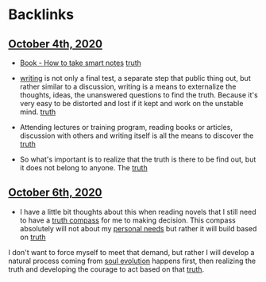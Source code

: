
# Backlinks
## [October 4th, 2020](<October 4th, 2020.md>)
- [Book - How to take smart notes](<Book - How to take smart notes.md>) [truth](<truth.md>)

- [writing](<writing.md>) is not only a final test, a separate step that public thing out, but rather similar to a discussion, writing is a means to externalize the thoughts, ideas, the unanswered questions to find the truth. Because it's very easy to be distorted and lost if it kept and work on the unstable mind. [truth](<truth.md>)

- Attending lectures or training program, reading books or articles, discussion with others and writing itself is all the means to discover the [truth](<truth.md>)

- So what's important is to realize that the truth is there to be find out, but it does not belong to anyone. The [truth](<truth.md>)

## [October 6th, 2020](<October 6th, 2020.md>)
- I have a little bit thoughts about this when reading novels that I still need to have a [truth compass](<truth compass.md>) for me to making decision. This compass absolutely will not about my [personal needs](<personal needs.md>) but rather it will build based on [truth](<truth.md>)

I don't want to force myself to meet that demand, but rather I will develop a natural process coming from [soul evolution](<soul evolution.md>) happens first, then realizing the truth and developing the courage to act based on that [truth](<truth.md>).

